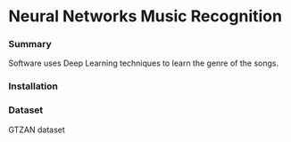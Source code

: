 # Neural Networks Music Recognition

### Summary
Software uses Deep Learning techniques to learn the genre of the songs.

### Installation 

### Dataset
GTZAN dataset
